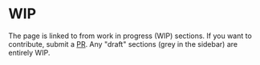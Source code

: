 # WIP

The page is linked to from work in progress (WIP) sections. If you want to contribute, submit a [PR](https://github.com/nihaals/drm-wiki/compare). Any "draft" sections (grey in the sidebar) are entirely WIP.
